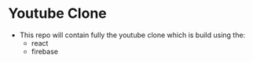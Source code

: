 # Youtube Clone

- This repo will contain fully the youtube clone which is build using the:
    - react
    - firebase